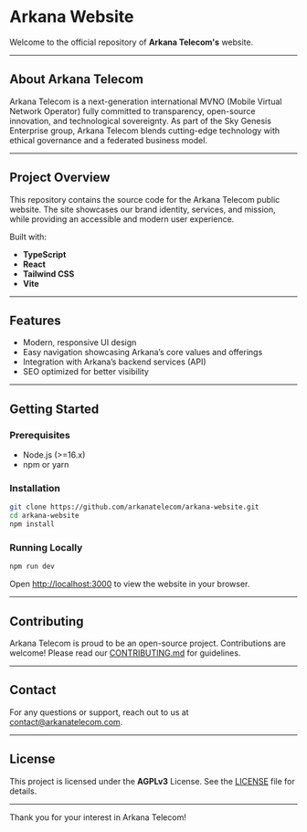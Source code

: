 # Arkana Website

Welcome to the official repository of **Arkana Telecom's** website.

---

## About Arkana Telecom

Arkana Telecom is a next-generation international MVNO (Mobile Virtual Network Operator) fully committed to transparency, open-source innovation, and technological sovereignty. As part of the Sky Genesis Enterprise group, Arkana Telecom blends cutting-edge technology with ethical governance and a federated business model.

---

## Project Overview

This repository contains the source code for the Arkana Telecom public website. The site showcases our brand identity, services, and mission, while providing an accessible and modern user experience.

Built with:

- **TypeScript**  
- **React**  
- **Tailwind CSS**  
- **Vite**

---

## Features

- Modern, responsive UI design  
- Easy navigation showcasing Arkana’s core values and offerings  
- Integration with Arkana’s backend services (API)  
- SEO optimized for better visibility

---

## Getting Started

### Prerequisites

- Node.js (>=16.x)  
- npm or yarn

### Installation

```bash
git clone https://github.com/arkanatelecom/arkana-website.git
cd arkana-website
npm install
````

### Running Locally

```bash
npm run dev
```

Open [http://localhost:3000](http://localhost:3000) to view the website in your browser.

---

## Contributing

Arkana Telecom is proud to be an open-source project. Contributions are welcome! Please read our [CONTRIBUTING.md](./CONTRIBUTING.md) for guidelines.

---

## Contact

For any questions or support, reach out to us at [contact@arkanatelecom.com](mailto:contact@arkanatelecom.com).

---

## License

This project is licensed under the **AGPLv3** License. See the [LICENSE](./LICENSE) file for details.

---

Thank you for your interest in Arkana Telecom!
